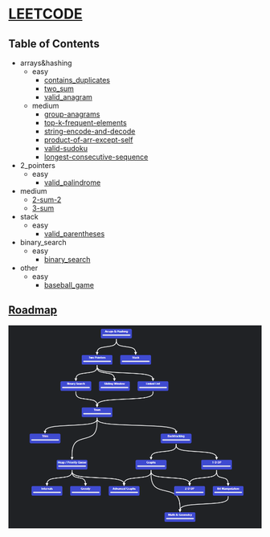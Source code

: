 # [LEETCODE](https://leetcode.com/)

## Table of Contents

- arrays&hashing
  - easy
    - [contains_duplicates](arrays&hashing/easy/contains_duplicates.ipynb)
    - [two_sum](arrays&hashing/easy/two_sum.ipynb)
    - [valid_anagram](arrays&hashing/easy/valid_anagram.ipynb)
  - medium
    - [group-anagrams](arrays&hashing/medium/group-anagrams.ipynb)
    - [top-k-frequent-elements](arrays&hashing/medium/top-k-frequent-elements.ipynb)
    - [string-encode-and-decode](arrays&hashing/medium/string-encode-and-decode.ipynb)
    - [product-of-arr-except-self](arrays&hashing/medium/product-of-arr-except-self.ipynb)
    - [valid-sudoku](arrays&hashing/medium/valid-sudoku.ipynb)
    - [longest-consecutive-sequence](arrays&hashing/medium/longest-consecutive-sequence.ipynb)
- 2_pointers
  - easy
    - [valid_palindrome](2_pointers/easy/valid_palindrome.ipynb)
- medium
  - [2-sum-2](2_pointers/medium/2-sum-2.ipynb)
  - [3-sum](2_pointers/medium/3-sum.ipynb)
- stack
  - easy
    - [valid_parentheses](stack/easy/valid_parentheses.ipynb)
- binary_search
  - easy
    - [binary_search](binary_search/easy/binary_search.ipynb)
- other
  - easy
    - [baseball_game](other/easy/baseball_game.ipynb)

## [Roadmap](https://neetcode.io/roadmap)

![image](assets/roadmap.png)
